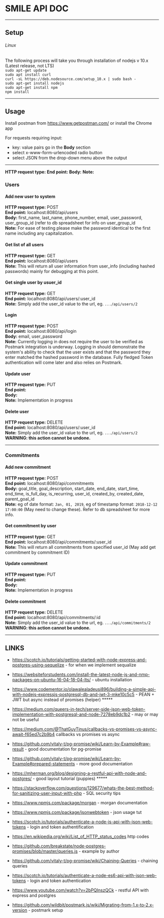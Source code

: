 # SMILE API DOC

<hr>  

## Setup
###### Linux
The following process will take you through installation of nodejs v 10.x (Latest release, not LTS)  
```sudo apt-get update```  
```sudo apt install curl```  
```curl -sL https://deb.nodesource.com/setup_10.x | sudo bash -```  
```sudo apt-get install nodejs```  
```sudo apt-get install npm```  
```npm install```

<hr>  

## Usage
Install postman from https://www.getpostman.com/ or install the Chrome app  
  
For requests requiring input:
- key: value pairs go in the **Body** section
- select x-www-form-urlencoded radio button
- select JSON from the drop-down menu above the output

<hr>

**HTTP request type:**
**End point:**
**Body:**
**Note:**

### Users
#### Add new user to system
**HTTP request type:** POST  
**End point:** localhost:8080/api/users  
**Body:** first_name, last_name, phone_number, email, user_password, user_group_id (refer to db spreadsheet for info on user_group_id  
**Note:** For ease of testing please make the password identical to the first name including any capitalization.


#### Get list of all users
**HTTP request type:** GET  
**End point:** localhost:8080/api/users  
**Note:** This will return all user information from user_info (including hashed passwords) mainly for debugging at this point.  

#### Get single user by usuer_id
**HTTP request type:** GET  
**End point:** localhost:8080/api/users/:user_id  
**Note:** Simply add the user_id value to the url, eg. ```.../api/users/2```

#### Login
**HTTP request type:** POST  
**End point:** localhost:8080/api/login  
**Body:** email, user_password  
**Note:**  Currently logging in does not require the user to be verified as Postmark integration is underway. Logging in should demonstrate the system's ability to check that the user exists and that the password they enter matched the hashed password in the database. Fully fledged Token authentication will come later and also relies on Postmark.

#### Update user
**HTTP request type:** PUT  
**End point:**  
**Body:**  
**Note:**  Implementation in progress

#### Delete user
**HTTP request type:** DELETE  
**End point:** localhost:8080/api/users/:user_id  
**Note:** Simply add the user_id value to the url, eg. ```.../api/users/2```  
**WARNING: this action cannot be undone.**  

<hr>  

### Commitments
#### Add new commitment
**HTTP request type:** POST  
**End point:** localhost:8080/api/commitments  
**Body:** goal_title, goal_description, start_date, end_date, start_time, end_time, is_full_day, is_recurring, user_id, created_by, created_date, parent_goal_id  
**Note:**  eg of date format: ```Jan, 01, 2019```, eg of timestamp format: ```2018-12-12 17:00:00``` (May need to change these). Refer to db spreadsheet for more info.

#### Get commitment by user
**HTTP request type:** GET  
**End point:** localhost:8080/api/commitments/:user_id  
**Note:** This will return all commitments from specified user_id (May add get commitment by commitment ID)

#### Update commitment
**HTTP request type:** PUT  
**End point:**  
**Body:**  
**Note:**  Implementation in progress

#### Delete commitment
**HTTP request type:** DELETE  
**End point:** localhost:8080/api/commitments/:id  
**Note:** Simply add the user_id value to the url, eg. ```.../api/commitments/2```  
**WARNING: this action cannot be undone.**  

<hr>  

## LINKS

- https://scotch.io/tutorials/getting-started-with-node-express-and-postgres-using-sequelize - for when we implement sequalize

- https://websiteforstudents.com/install-the-latest-node-js-and-nmp-packages-on-ubuntu-16-04-18-04-lts/ - ubuntu installation

- https://www.codementor.io/olawalealadeusi896/building-a-simple-api-with-nodejs-expressjs-postgresql-db-and-jwt-3-mke10c5c5 - PEAN + JWT but async instead of promises (helper) *****

- https://medium.com/queers-in-tech/server-side-json-web-token-implementation-with-postgresql-and-node-7278eb9dc1b2 - may or may not be useful

- https://medium.com/@ThatGuyTinus/callbacks-vs-promises-vs-async-await-f65ed7c2b9b4 callbacks vs promises vs async

- https://github.com/vitaly-t/pg-promise/wiki/Learn-by-Example#raw-result - good documentation for pg-promise

- https://github.com/vitaly-t/pg-promise/wiki/Learn-by-Example#prepared-statements - more good documentation

- https://mherman.org/blog/designing-a-restful-api-with-node-and-postgres/ - good layout tutorial (puppies) *****

- https://stackoverflow.com/questions/129677/whats-the-best-method-for-sanitizing-user-input-with-php - SQL security tips

- https://www.npmjs.com/package/morgan - morgan documentation

- https://www.npmjs.com/package/jsonwebtoken - json usage tut

- https://scotch.io/tutorials/authenticate-a-node-js-api-with-json-web-tokens - login and token authentification

- https://en.wikipedia.org/wiki/List_of_HTTP_status_codes http codes

- https://github.com/breakstate/node-postgres-promises/blob/master/queries.js - example by author

- https://github.com/vitaly-t/pg-promise/wiki/Chaining-Queries - chaining queries

- https://scotch.io/tutorials/authenticate-a-node-es6-api-with-json-web-tokens - login and token authentication

- https://www.youtube.com/watch?v=2bPQInszQCk - restful API with express and postgres

- https://github.com/wildbit/postmark.js/wiki/Migrating-from-1.x-to-2.x-version - postmark setup
